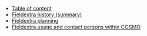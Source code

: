 * [Table of content][home]
* [Fieldextra history (summary)][history]
* [Fieldextra planning][planning]
* [Fieldextra usage and contact persons within COSMO][usage]


[home]: https://github.com/MeteoSwiss-APN/fieldextra-wiki/wiki/Home
[history]: https://github.com/MeteoSwiss-APN/fieldextra-wiki/wiki/History
[planning]: https://github.com/MeteoSwiss-APN/fieldextra-wiki/wiki/Planning
[usage]: https://github.com/MeteoSwiss-APN/fieldextra-wiki/wiki/Usage
